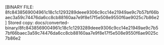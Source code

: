 [BINARY FILE: 8fc8438569004961c18c1c1293289deee9306c9cc14e21949ae9c7b57bf66baec3a59c74476da6cc8cb88160aa7e9f8e17f5e508e9550f6ae9025c7b86e2]
Stored copy: docs/converted-binary/8fc8438569004961c18c1c1293289deee9306c9cc14e21949ae9c7b57bf66baec3a59c74476da6cc8cb88160aa7e9f8e17f5e508e9550f6ae9025c7b86e2

